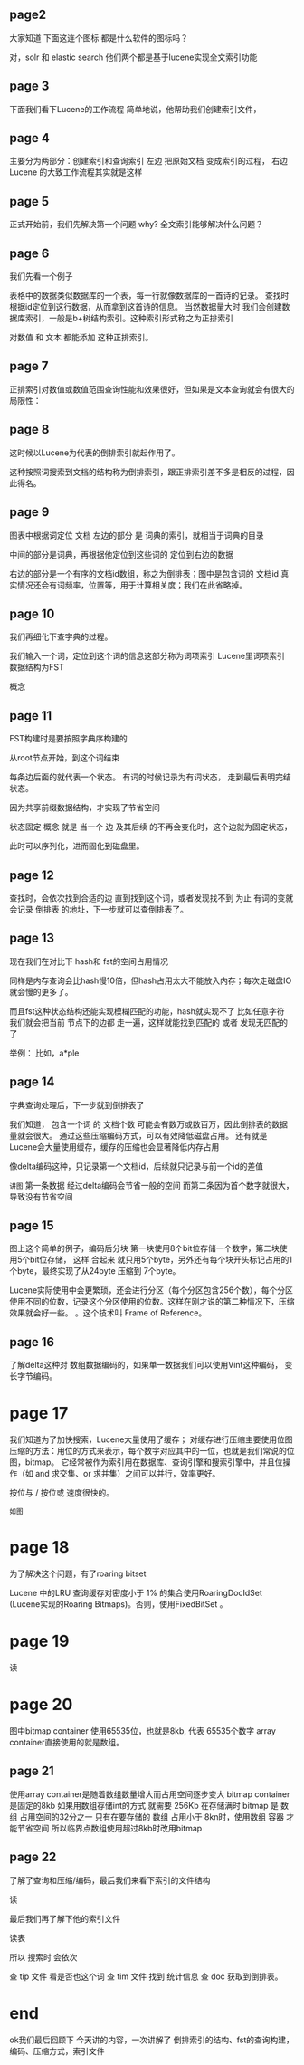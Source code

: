 ## page2
大家知道 下面这连个图标 都是什么软件的图标吗？

对，solr 和  elastic search
他们两个都是基于lucene实现全文索引功能

## page 3
下面我们看下Lucene的工作流程
简单地说，他帮助我们创建索引文件，


## page 4
主要分为两部分：创建索引和查询索引
左边 把原始文档 变成索引的过程，
右边
Lucene 的大致工作流程其实就是这样
## page 5
正式开始前，我们先解决第一个问题
why? 全文索引能够解决什么问题？
## page 6
  我们先看一个例子

  表格中的数据类似数据库的一个表，每一行就像数据库的一首诗的记录。
  查找时根据id定位到这行数据，从而拿到这首诗的信息。
  当然数据量大时 我们会创建数据库索引，一般是b+树结构索引。这种索引形式称之为正排索引
  
  对数值 和 文本 都能添加 这种正排索引。 
## page 7 
  正排索引对数值或数值范围查询性能和效果很好，但如果是文本查询就会有很大的局限性：
  
## page 8 
  这时候以Lucene为代表的倒排索引就起作用了。
  
  这种按照词搜索到文档的结构称为倒排索引，跟正排索引差不多是相反的过程，因此得名。

## page 9
  图表中根据词定位 文档
  左边的部分 是 词典的索引，就相当于词典的目录

  中间的部分是词典，再根据他定位到这些词的 定位到右边的数据

  右边的部分是一个有序的文档id数组，称之为倒排表；图中是包含词的 文档id
  真实情况还会有词频率，位置等，用于计算相关度；我们在此省略掉。

## page 10
我们再细化下查字典的过程。

我们输入一个词，定位到这个词的信息这部分称为词项索引
Lucene里词项索引 数据结构为FST

概念


## page 11
FST构建时是要按照字典序构建的

从root节点开始，到这个词结束

每条边后面的就代表一个状态。
有词的时候记录为有词状态， 走到最后表明完结状态。

因为共享前缀数据结构，才实现了节省空间

状态固定 概念 就是 当一个 边 及其后续 的不再会变化时，这个边就为固定状态，

此时可以序列化，进而固化到磁盘里。


## page 12
查找时，会依次找到合适的边 直到找到这个词，或者发现找不到  为止
有词的变就会记录 倒排表 的地址，下一步就可以查倒排表了。


## page 13
现在我们在对比下 hash和 fst的空间占用情况

同样是内存查询会比hash慢10倍，但hash占用太大不能放入内存；每次走磁盘IO就会慢的更多了。

而且fst这种状态结构还能实现模糊匹配的功能，hash就实现不了
比如任意字符 我们就会把当前 节点下的边都 走一遍，这样就能找到匹配的 或者 发现无匹配的了

举例： 比如，a*ple
## page 14 
字典查询处理后，下一步就到倒排表了

我们知道， 包含一个词 的 文档个数 可能会有数万或数百万，因此倒排表的数据量就会很大。
通过这些压缩编码方式，可以有效降低磁盘占用。
还有就是Lucene会大量使用缓存，缓存的压缩也会显著降低内存占用

像delta编码这种，只记录第一个文档id，后续就只记录与前一个id的差值

```讲图```
第一条数据 经过delta编码会节省一般的空间
而第二条因为首个数字就很大，导致没有节省空间


## page 15


图上这个简单的例子，编码后分块 第一块使用8个bit位存储一个数字，第二块使用5个bit位存储，
这样 合起来 就只用5个byte，另外还有每个块开头标记占用的1个byte，最终实现了从24byte 压缩到 7个byte。


Lucene实际使用中会更繁琐，还会进行分区（每个分区包含256个数），每个分区使用不同的位数，记录这个分区使用的位数。这样在刚才说的第二种情况下，压缩效果就会好一些。
。这个技术叫 Frame of Reference。

## page 16
了解delta这种对 数组数据编码的，如果单一数据我们可以使用Vint这种编码，
变长字节编码。


# page 17
我们知道为了加快搜索，Lucene大量使用了缓存；
对缓存进行压缩主要使用位图压缩的方法：用位的方式来表示，每个数字对应其中的一位，也就是我们常说的位图，bitmap。 它经常被作为索引用在数据库、查询引擎和搜索引擎中，并且位操作（如 and 求交集、or 求并集）之间可以并行，效率更好。

按位与 / 按位或 速度很快的。

```如图```


# page 18
为了解决这个问题，有了roaring bitset

Lucene 中的LRU 查询缓存对密度小于 1% 的集合使用RoaringDocIdSet (Lucene实现的Roaring Bitmaps)。否则，使用FixedBitSet 。

# page 19
读

# page 20


图中bitmap  container 使用65535位，也就是8kb, 代表 65535个数字
array container直接使用的就是数组。

## page 21
使用array container是随着数组数量增大而占用空间逐步变大
bitmap container 是固定的8kb
如果用数组存储int的方式 就需要 256Kb 
在存储满时 bitmap 是 数组 占用空间的32分之一
只有在要存储的 数组 占用小于 8kn时，使用数组 容器 才能节省空间
所以临界点数组使用超过8kb时改用bitmap


## page 22

了解了查询和压缩/编码，最后我们来看下索引的文件结构


读



最后我们再了解下他的索引文件


读表


所以 搜索时 会依次

查 tip 文件 看是否也这个词
查 tim 文件 找到 统计信息
查 doc 获取到倒排表。


# end
ok我们最后回顾下 今天讲的内容，一次讲解了 倒排索引的结构、fst的查询构建，编码、压缩方式，索引文件